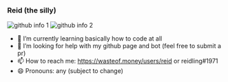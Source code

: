 ### Reid (the silly)
<!-- i stole these from TheAwesome98-real's readme -->

  ![github info 1](https://github-readme-stats.vercel.app/api?username=reidthepog&show_icons=true&theme=nord&include_all_commits=true)
  ![github info 2](https://github-readme-stats.vercel.app/api/top-langs/?username=reidthepog&langs_count=14&theme=nord&layout=compact)

- 🌱 I’m currently learning basically how to code at all
- 🤔 I’m looking for help with my github page and bot (feel free to submit a pr)
- 📫 How to reach me: https://wasteof.money/users/reid or reidling#1971
- 😄 Pronouns: any (subject to change)
<!-- - ⚡ Fun fact: -->

